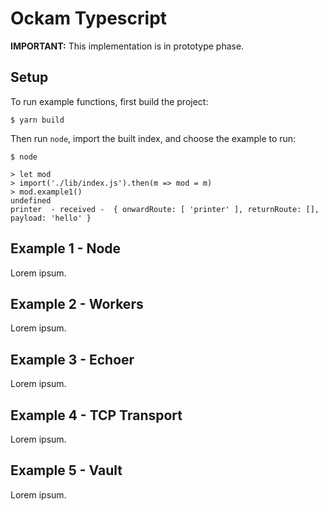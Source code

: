 # Ockam Typescript

**IMPORTANT:** This implementation is in prototype phase.


## Setup

To run example functions, first build the project:

```
$ yarn build
```

Then run `node`, import the built index, and choose the example to run:

```
$ node

> let mod
> import('./lib/index.js').then(m => mod = m)
> mod.example1()
undefined
printer  - received -  { onwardRoute: [ 'printer' ], returnRoute: [], payload: 'hello' }
```

## Example 1 - Node

Lorem ipsum.

## Example 2 - Workers

Lorem ipsum.

## Example 3 - Echoer

Lorem ipsum.

## Example 4 - TCP Transport

Lorem ipsum.

## Example 5 - Vault

Lorem ipsum.
